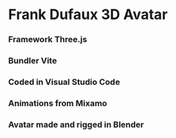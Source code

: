 # Frank Dufaux 3D Avatar

### Framework Three.js
### Bundler Vite
### Coded in Visual Studio Code
### Animations from Mixamo
### Avatar made and rigged in Blender
